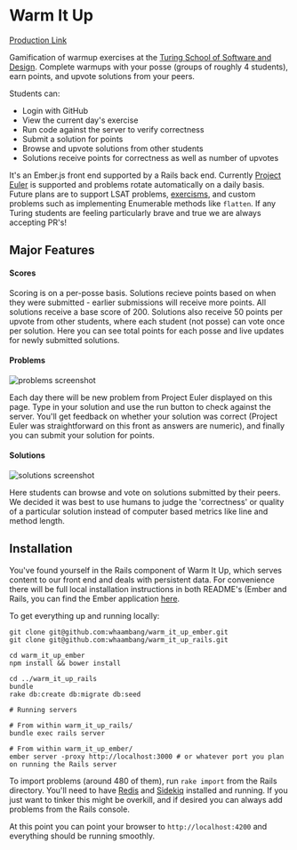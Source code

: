 # Warm It Up

[Production Link](http://192.241.154.25/)

Gamification of warmup exercises at the [Turing School of Software and Design](http://turing.io).  Complete warmups with your posse (groups of roughly 4 students), earn points, and upvote solutions from your peers.
    
Students can:

* Login with GitHub
* View the current day's exercise
* Run code against the server to verify correctness
* Submit a solution for points
* Browse and upvote solutions from other students
* Solutions receive points for correctness as well as number of upvotes


It's an Ember.js front end supported by a Rails back end.  Currently [Project Euler](https://projecteuler.net/) is supported and problems rotate automatically on a daily basis.  Future plans are to support LSAT problems, [exercisms](http://www.exercism.io/), and custom problems such as implementing Enumerable methods like `flatten`.  If any Turing students are feeling particularly brave and true we are always accepting PR's!

## Major Features

#### Scores

Scoring is on a per-posse basis.  Solutions recieve points based on when they were submitted - earlier submissions will receive more points.  All solutions receive a base score of 200.  Solutions also receive 50 points per upvote from other students, where each student (not posse) can vote once per solution.  Here you can see total points for each posse and live updates for newly submitted solutions.

#### Problems

![problems screenshot](http://i.imgur.com/zHAF3ro.png)

Each day there will be new problem from Project Euler displayed on this page.  Type in your solution and use the run button to check against the server.  You'll get feedback on whether your solution was correct (Project Euler was straightforward on this front as answers are numeric), and finally you can submit your solution for points.

#### Solutions

![solutions screenshot](http://i.imgur.com/X9DxV6E.png)

Here students can browse and vote on solutions submitted by their peers.  We decided it was best to use humans to judge the 'correctness' or quality of a particular solution instead of computer based metrics like line and method length.  

## Installation

You've found yourself in the Rails component of Warm It Up, which serves content to our front end and deals with persistent data.  For convenience there will be full local installation instructions in both README's (Ember and Rails, you can find the Ember application [here](https://github.com/whaambang/warm_it_up_ember).

To get everything up and running locally:

```
git clone git@github.com:whaambang/warm_it_up_ember.git
git clone git@github.com:whaambang/warm_it_up_rails.git

cd warm_it_up_ember
npm install && bower install

cd ../warm_it_up_rails
bundle
rake db:create db:migrate db:seed

# Running servers

# From within warm_it_up_rails/
bundle exec rails server

# From within warm_it_up_ember/
ember server -proxy http://localhost:3000 # or whatever port you plan on running the Rails server
```

To import problems (around 480 of them), run `rake import` from the Rails directory.  You'll need to have [Redis](http://redis.io/) and [Sidekiq](https://github.com/mperham/sidekiq) installed and running.  If you just want to tinker this might be overkill, and if desired you can always add problems from the Rails console.

At this point you can point your browser to `http://localhost:4200` and everything should be running smoothly.
